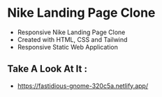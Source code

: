 # Nike Landing Page Clone

  - Responsive Nike Landing Page Clone
  - Created with HTML, CSS and Tailwind
  - Responsive Static Web Application

## Take A Look At It : 
  - <a href="https://fastidious-gnome-320c5a.netlify.app/" target="_blank">https://fastidious-gnome-320c5a.netlify.app/</a>
